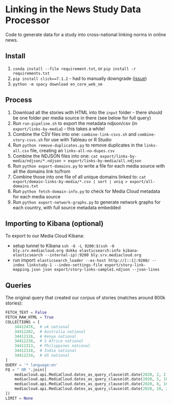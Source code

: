 Linking in the News Study Data Processor
========================================

Code to generate data for a study into cross-national linking norms in online news.

## Install

1. `conda install --file requirement.txt`, or `pip install -r requirements.txt`
2. `pip install click==7.1.2` - had to manually downgrade ([issue](https://github.com/explosion/spaCy/issues/7160#issuecomment-865453069))
3. `python -m spacy download en_core_web_sm`

## Process

1. Download all the stories with HTML into the `input` folder - there should be one folder per media source in there (see below for full query)
2. Run `run-pipeline.sh` to export the metadata ndjson/csv (in `export/links-by-media`) - this takes a while! 
3. Combine the CSV files into one: `combine-link-csvs.sh` and `combine-story-csvs.sh` for use with Tableau or R Studio
4. Run `python remove-duplicates.py` to remove duplicates in the `links-all.csv` file, creating an `links-all-no-dupes.csv`
5. Combine the NDJSON files into one: `cat export/links-by-media/ndjson/*.ndjson > export/links-by-media/all.ndjson`
8. Run `python export-domains.py` to write a file for each media source with all the domains link to/from
7. Combine those into one file of all unique domains linked to: `cat export/domain-links-by-media/*.csv | sort | uniq > export/all-domains.txt`
9. Run `python fetch-domain-info.py` to check for Media Cloud metadata for each media source 
10. Run `python export-network-graphs.py` to generate network graphs for each country, with full source metadata embedded

## Importing to Kibana (optional)

To export to our Media Cloud Kibana:
 * setup tunnel to Kibana `ssh -6 -L 9200:$(ssh -6 bly.srv.mediacloud.org dokku elasticsearch:info kibana-elasticsearch --internal-ip):9200 bly.srv.mediacloud.org`
 * run import: `elasticsearch_loader --es-host http://[::1]:9200/ --index linkstudy-1 --index-settings-file export/story-link-mapping.json json export/story-links-sample1.ndjson --json-lines`
 
## Queries

The original query that created our corpus of stories (matches around 800k stories):

```python
FETCH_TEXT = False
FETCH_RAW_HTML = True
COLLECTIONS = [
    34412476,  # uk national
    34412282,  # Australia national
    34412126,  # Kenya national
    34412238,  # S Africa national
    34412313,  # Philippines national
    34412118,  # India national
    34412234,  # US national
]
QUERY = '* language:en'
FQ = " OR ".join([
    mediacloud.api.MediaCloud.dates_as_query_clause(dt.date(2020, 2, 2), dt.date(2020, 2, 8)),  # inclusive
    mediacloud.api.MediaCloud.dates_as_query_clause(dt.date(2020, 5, 10), dt.date(2020, 5, 16)),  # inclusive
    mediacloud.api.MediaCloud.dates_as_query_clause(dt.date(2020, 8, 16), dt.date(2020, 8, 22)),  # inclusive
    mediacloud.api.MediaCloud.dates_as_query_clause(dt.date(2020, 10, 25), dt.date(2020, 10, 31))  # inclusive
])
LIMIT = None
```

